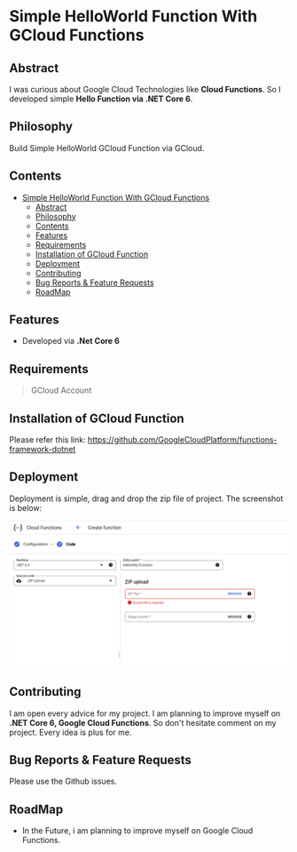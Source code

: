 # Simple HelloWorld Function With GCloud Functions

## Abstract

I was curious about Google Cloud Technologies like **Cloud Functions**. So I developed simple **Hello Function via .NET Core 6**.

## Philosophy

Build Simple HelloWorld GCloud Function via GCloud.

## Contents

- [Simple HelloWorld Function With GCloud Functions](#simple-helloworld-function-with-gcloud-functions)
  - [Abstract](#abstract)
  - [Philosophy](#philosophy)
  - [Contents](#contents)
  - [Features](#features)
  - [Requirements](#requirements)
  - [Installation of GCloud Function](#installation-of-gcloud-function)
  - [Deployment](#deployment)
  - [Contributing](#contributing)
  - [Bug Reports \& Feature Requests](#bug-reports--feature-requests)
  - [RoadMap](#roadmap)

## Features

- Developed via **.Net Core 6**

## Requirements

> GCloud Account

## Installation of GCloud Function

Please refer this link: <https://github.com/GoogleCloudPlatform/functions-framework-dotnet>

## Deployment

Deployment is simple, drag and drop the zip file of project. The screenshot is below:

<img src="./DeployFunction.png" />

## Contributing

I am open every advice for my project. I am planning to improve myself on **.NET Core 6, Google Cloud Functions**. So don't hesitate comment on my project. Every idea is plus for me.

## Bug Reports & Feature Requests

Please use the Github issues.

## RoadMap

- In the Future, i am planning to improve myself on Google Cloud Functions.
